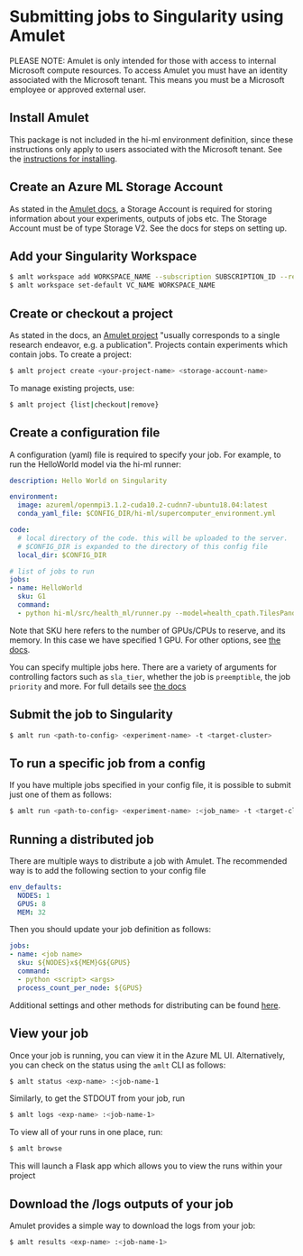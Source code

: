 # Submitting jobs to Singularity using Amulet
PLEASE NOTE: Amulet is only intended for those with access to internal Microsoft compute resources. To access Amulet you
must have an identity associated with the Microsoft tenant. This means you must be a Microsoft employee or approved
external user.

## Install Amulet
This package is not included in the hi-ml environment definition, since these instructions only apply to users
associated with the Microsoft tenant. See the [instructions for installing](https://amulet-docs.azurewebsites.net/main/setup.html#install-commands).

## Create an Azure ML Storage Account
As stated in the [Amulet docs](https://amulet-docs.azurewebsites.net/main/setup.html#azure-storage-account), a Storage
Account is required for storing information about your experiments, outputs of jobs etc. The Storage Account must be of
type Storage V2. See the docs for steps on setting up.

## Add your Singularity Workspace
```bash
$ amlt workspace add WORKSPACE_NAME --subscription SUBSCRIPTION_ID --resource-group RESOURCE_GROUP
$ amlt workspace set-default VC_NAME WORKSPACE_NAME
```

## Create or checkout a project
As stated in the docs, an [Amulet project](https://amulet-docs.azurewebsites.net/main/basics/00_create_project.html)
"usually corresponds to a single research endeavor, e.g. a publication". Projects contain experiments which contain
jobs. To create a project:
```bash
$ amlt project create <your-project-name> <storage-account-name>
```
To manage existing projects, use:
```bash
$ amlt project {list|checkout|remove}
```

## Create a configuration file
A configuration (yaml) file is required to specify your job. For example, to run the HelloWorld model via the hi-ml runner:
```yaml
description: Hello World on Singularity

environment:
  image: azureml/openmpi3.1.2-cuda10.2-cudnn7-ubuntu18.04:latest
  conda_yaml_file: $CONFIG_DIR/hi-ml/supercomputer_environment.yml

code:
  # local directory of the code. this will be uploaded to the server.
  # $CONFIG_DIR is expanded to the directory of this config file
  local_dir: $CONFIG_DIR

# list of jobs to run
jobs:
- name: HelloWorld
  sku: G1
  command:
  - python hi-ml/src/health_ml/runner.py --model=health_cpath.TilesPandaImageNetMIL --is_finetune --batch_size=2
```
Note that SKU here refers to the number of GPUs/CPUs to reserve, and its memory. In this case we have specified 1 GPU.
For other options, see [the docs](https://amulet-docs.azurewebsites.net/main/config_file.html#jobs).

You can specify multiple jobs here. There are a variety of arguments for controlling factors such as `sla_tier`, whether
the job is `preemptible`, the job `priority` and more. For full details see [the docs](https://amulet-docs.azurewebsites.net/main/config_file.html#jobs)

## Submit the job to Singularity
```bash
$ amlt run <path-to-config> <experiment-name> -t <target-cluster>
```

## To run a specific job from a config
If you have multiple jobs specified in your config file, it is possible to submit just one of them as follows:
```bash
$ amlt run <path-to-config> <experiment-name> :<job_name> -t <target-cluster>
```

## Running a distributed job
There are multiple ways to distribute a job with Amulet. The recommended way is to add the following section to your config file
```yaml
env_defaults:
  NODES: 1
  GPUS: 8
  MEM: 32
```
Then you should update your job definition as follows:
```yaml
jobs:
- name: <job name>
  sku: ${NODES}x${MEM}G${GPUS}
  command:
  - python <script> <args>
  process_count_per_node: ${GPUS}
```
Additional settings and other methods for distributing can be found [here](https://amulet-docs.azurewebsites.net/main/advanced/51_distributed.html).

## View your job
Once your job is running, you can view it in the Azure ML UI. Alternatively, you can check on the status using the
`amlt` CLI as follows:

```bash
$ amlt status <exp-name> :<job-name-1
```
Similarly, to get the STDOUT from your job, run
```bash
$ amlt logs <exp-name> :<job-name-1>
```

To view all of your runs in one place, run:
```bash
$ amlt browse
```
This will launch a Flask app which allows you to view the runs within your project

## Download the /logs outputs of your job
Amulet provides a simple way to download the logs from your job:
```bash
$ amlt results <exp-name> :<job-name-1>
```
